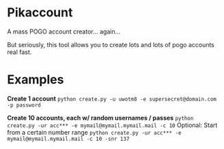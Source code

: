 # Pikaccount
A mass POGO account creator... again...

But seriously, this tool allows you to create lots and lots of pogo accounts real fast.

# Examples
**Create 1 account**
```python create.py -u uwotm8 -e supersecret@domain.com -p password```

**Create 10 accounts, each w/ random usernames / passes**
```python create.py -ur acc*** -e mymail@mymail.mymail.mail -c 10```
Optional: Start from a certain number range
```python create.py -ur acc*** -e mymail@mymail.mymail.mail -c 10 -snr 137```
